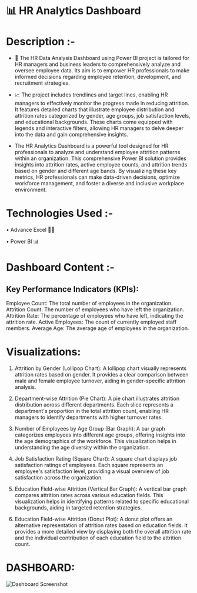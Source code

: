 # 📊 HR Analytics Dashboard

# Description :-

* 💼 The HR Data Analysis Dashboard using Power BI project is tailored for HR managers and business leaders to comprehensively analyze and oversee employee data. Its aim is to empower HR professionals to make informed decisions regarding employee retention, development, and recruitment strategies.

* 📈 The project includes trendlines and target lines, enabling HR managers to effectively monitor the progress made in reducing attrition. It features detailed charts that illustrate employee distribution and attrition rates categorized by gender, age groups, job satisfaction levels, and educational backgrounds. These charts come equipped with legends and interactive filters, allowing HR managers to delve deeper into the data and gain comprehensive insights.

* The HR Analytics Dashboard is a powerful tool designed for HR professionals to analyze and understand employee attrition patterns within an organization. This comprehensive Power BI solution provides insights into attrition rates, active employee counts, and attrition trends based on gender and different age bands. By visualizing these key metrics, HR professionals can make data-driven decisions, optimize workforce management, and foster a diverse and inclusive workplace environment.

# Technologies Used :-
• Advance Excel 👨‍💻 

• Power BI 📊

# Dashboard Content :-
## Key Performance Indicators (KPIs):

Employee Count: The total number of employees in the organization.
Attrition Count: The number of employees who have left the organization.
Attrition Rate: The percentage of employees who have left, indicating the attrition rate.
Active Employees: The count of currently employed staff members.
Average Age: The average age of employees in the organization.

# Visualizations:

1. Attrition by Gender (Lollipop Chart): A lollipop chart visually represents attrition rates based on gender. It provides a clear comparison between male and female employee turnover, aiding in gender-specific attrition analysis.

2. Department-wise Attrition (Pie Chart): A pie chart illustrates attrition distribution across different departments. Each slice represents a department's proportion in the total attrition count, enabling HR managers to identify departments with higher turnover rates.

3. Number of Employees by Age Group (Bar Graph): A bar graph categorizes employees into different age groups, offering insights into the age demographics of the workforce. This visualization helps in understanding the age diversity within the organization.

4. Job Satisfaction Rating (Square Chart): A square chart displays job satisfaction ratings of employees. Each square represents an employee's satisfaction level, providing a visual overview of job satisfaction across the organization.

5. Education Field-wise Attrition (Vertical Bar Graph): A vertical bar graph compares attrition rates across various education fields. This visualization helps in identifying patterns related to specific educational backgrounds, aiding in targeted retention strategies.

6. Education Field-wise Attrition (Donut Plot): A donut plot offers an alternative representation of attrition rates based on education fields. It provides a more detailed view by displaying both the overall attrition rate and the individual contribution of each education field to the attrition count.

# DASHBOARD:
![Dashboard Screenshot](dashboard.png)
